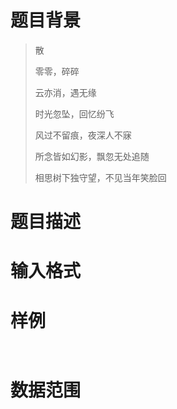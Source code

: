 # 题目背景

> 散
> 
> 零零，碎碎
> 
> 云亦消，遇无缘
> 
> 时光忽坠，回忆纷飞
> 
> 风过不留痕，夜深人不寐
> 
> 所念皆如幻影，飘忽无处追随
> 
> 相思树下独守望，不见当年笑脸回

# 题目描述



# 输入格式



# 样例

```input1

```

```output1

```

# 数据范围
